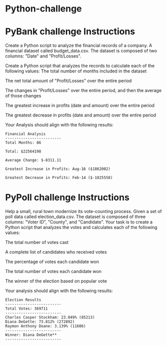 # Python-challenge

# PyBank challenge Instructions

Create a Python script to analyze the financial records of a company. A financial dataset called budget_data.csv. The dataset is composed of two columns: "Date" and "Profit/Losses".

Create a Python script that analyzes the records to calculate each of the following values:
The total number of months included in the dataset

The net total amount of "Profit/Losses" over the entire period

The changes in "Profit/Losses" over the entire period, and then the average of those changes

The greatest increase in profits (date and amount) over the entire period

The greatest decrease in profits (date and amount) over the entire period

Your Analysis should align with the following results:

    Financial Analysis
    -------------------------
    Total Months: 86
    
    Total: $22564198
    
    Average Change: $-8311.11
    
    Greatest Increase in Profits: Aug-16 ($1862002)
    
    Greatest Decrease in Profits: Feb-14 ($-1825558)

# PyPoll challenge Instructions

Help a small, rural town modernize its vote-counting process. Given a set of poll data called election_data.csv. The dataset is composed of three columns: "Voter ID", "County", and "Candidate". Your task is to create a Python script that analyzes the votes and calculates each of the following values:

The total number of votes cast

A complete list of candidates who received votes

The percentage of votes each candidate won

The total number of votes each candidate won

The winner of the election based on popular vote

Your analysis should align with the following results:

    Election Results
    -------------------------
    Total Votes: 369711
    -------------------------
    Charles Casper Stockham: 23.049% (85213)
    Diana DeGette: 73.812% (272892)
    Raymon Anthony Doane: 3.139% (11606)
    -------------------------
    Winner: Diana DeGette**
    -------------------------
